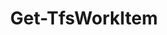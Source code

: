 ﻿---
title: Get-TfsWorkItem
breadcrumbs: [ "WorkItem" ]
parent: "WorkItem"
description: "Gets the contents of one or more work items. "
remarks: 
parameterSets: 
  "_All_": [ AreaPath, AsOf, BoardColumn, BoardColumnDone, ChangedBy, ChangedDate, Collection, CreatedBy, CreatedDate, Deleted, Description, Ever, Fields, IncludeLinks, IterationPath, Priority, Project, QueryParameters, Reason, Revision, SavedQuery, Server, ShowWindow, State, StateChangeDate, Tags, Team, TimePrecision, Title, ValueArea, Where, Wiql, WorkItem, WorkItemType ] 
  "Query by revision":  
    WorkItem: 
      type: "object"  
      position: "0"  
      required: true  
    Collection: 
      type: "object"  
    Fields: 
      type: "string[]"  
    IncludeLinks: 
      type: "SwitchParameter"  
    Project: 
      type: "object"  
    Revision: 
      type: "int"  
    Server: 
      type: "object"  
    ShowWindow: 
      type: "SwitchParameter"  
    Team: 
      type: "object"  
    TimePrecision: 
      type: "SwitchParameter"  
  "Query by date":  
    WorkItem: 
      type: "object"  
      position: "0"  
      required: true  
    AsOf: 
      type: "DateTime"  
      required: true  
    Collection: 
      type: "object"  
    Fields: 
      type: "string[]"  
    IncludeLinks: 
      type: "SwitchParameter"  
    Project: 
      type: "object"  
    Server: 
      type: "object"  
    Team: 
      type: "object"  
    TimePrecision: 
      type: "SwitchParameter"  
  "Get deleted":  
    WorkItem: 
      type: "object"  
      position: "0"  
    Deleted: 
      type: "SwitchParameter"  
      required: true  
    Collection: 
      type: "object"  
    Fields: 
      type: "string[]"  
    IncludeLinks: 
      type: "SwitchParameter"  
    Project: 
      type: "object"  
    Server: 
      type: "object"  
    Team: 
      type: "object"  
    TimePrecision: 
      type: "SwitchParameter"  
  "Simple query":  
    AreaPath: 
      type: "string"  
    AsOf: 
      type: "DateTime"  
    BoardColumn: 
      type: "string[]"  
    BoardColumnDone: 
      type: "bool"  
    ChangedBy: 
      type: "object"  
    ChangedDate: 
      type: "DateTime[]"  
    Collection: 
      type: "object"  
    CreatedBy: 
      type: "object[]"  
    CreatedDate: 
      type: "DateTime[]"  
    Description: 
      type: "string[]"  
    Ever: 
      type: "SwitchParameter"  
    Fields: 
      type: "string[]"  
    IncludeLinks: 
      type: "SwitchParameter"  
    IterationPath: 
      type: "string"  
    Priority: 
      type: "int[]"  
    Project: 
      type: "object"  
    Reason: 
      type: "string[]"  
    Server: 
      type: "object"  
    State: 
      type: "string[]"  
    StateChangeDate: 
      type: "DateTime[]"  
    Tags: 
      type: "string[]"  
    Team: 
      type: "object"  
    TimePrecision: 
      type: "SwitchParameter"  
    Title: 
      type: "string[]"  
    ValueArea: 
      type: "string[]"  
    WorkItemType: 
      type: "string[]"  
  "Query by WIQL":  
    Wiql: 
      type: "string"  
      required: true  
    Collection: 
      type: "object"  
    Fields: 
      type: "string[]"  
    IncludeLinks: 
      type: "SwitchParameter"  
    Project: 
      type: "object"  
    Server: 
      type: "object"  
    Team: 
      type: "object"  
    TimePrecision: 
      type: "SwitchParameter"  
  "Query by saved query":  
    SavedQuery: 
      type: "string"  
      required: true  
    Collection: 
      type: "object"  
    Fields: 
      type: "string[]"  
    IncludeLinks: 
      type: "SwitchParameter"  
    Project: 
      type: "object"  
    QueryParameters: 
      type: "Hashtable"  
    Server: 
      type: "object"  
    Team: 
      type: "object"  
    TimePrecision: 
      type: "SwitchParameter"  
  "Query by filter":  
    Where: 
      type: "string"  
      required: true  
    Collection: 
      type: "object"  
    Fields: 
      type: "string[]"  
    IncludeLinks: 
      type: "SwitchParameter"  
    Project: 
      type: "object"  
    Server: 
      type: "object"  
    Team: 
      type: "object"  
    TimePrecision: 
      type: "SwitchParameter" 
parameters: 
  - name: "WorkItem" 
    description: "Specifies a work item. Valid values are the work item ID or an instance of Microsoft.TeamFoundation.WorkItemTracking.WebApi.Models.WorkItem. " 
    required: true 
    globbing: false 
    pipelineInput: "true (ByValue)" 
    position: 0 
    type: "object" 
    aliases: [ id ] 
  - name: "id" 
    description: "Specifies a work item. Valid values are the work item ID or an instance of Microsoft.TeamFoundation.WorkItemTracking.WebApi.Models.WorkItem. This is an alias of the WorkItem parameter." 
    required: true 
    globbing: false 
    pipelineInput: "true (ByValue)" 
    position: 0 
    type: "object" 
    aliases: [ id ] 
  - name: "Title" 
    description: "Specifies the title to look up for in a work item. Wildcards are supported. When a wildcard is used, matches a portion of the title (uses the operator \"contains\" in the WIQL query). Otherwise, matches the whole field with the operator \"=\", unless -Ever is also specified. In that case, uses the operator \"was ever\". " 
    globbing: false 
    type: "string[]" 
  - name: "Description" 
    description: "Specifies the description to look up for in a work item. Wildcards are supported. " 
    globbing: false 
    type: "string[]" 
  - name: "AreaPath" 
    description: "Specifies the area path to look up for in a work item. Wildcards are supported. " 
    globbing: false 
    type: "string" 
  - name: "IterationPath" 
    description: "Specifies the iteration path to look up for in a work item. Wildcards are supported. " 
    globbing: false 
    type: "string" 
  - name: "WorkItemType" 
    description: "Specifies the work item type to look up for in a work item. Wildcards are supported. " 
    globbing: false 
    type: "string[]" 
    aliases: [ Type ] 
  - name: "Type" 
    description: "Specifies the work item type to look up for in a work item. Wildcards are supported. This is an alias of the WorkItemType parameter." 
    globbing: false 
    type: "string[]" 
    aliases: [ Type ] 
  - name: "State" 
    description: "Specifies the state (field 'System.State') to look up for in a work item. Wildcards are supported. " 
    globbing: false 
    type: "string[]" 
  - name: "Reason" 
    description: "Specifies the reason (field 'System.Reason') to look up for in a work item. Wildcards are supported. " 
    globbing: false 
    type: "string[]" 
  - name: "ValueArea" 
    description: "Specifies the Value Area (field 'Microsoft.VSTS.Common.ValueArea') to look up for in a work item. Wildcards are supported. " 
    globbing: false 
    type: "string[]" 
  - name: "BoardColumn" 
    description: "Specifies the board column to look up for in a work item. Wildcards are supported. " 
    globbing: false 
    type: "string[]" 
  - name: "BoardColumnDone" 
    description: "Specifies whether the work item is in the sub-column Doing or Done in a board. " 
    globbing: false 
    type: "bool" 
    defaultValue: "False" 
  - name: "CreatedBy" 
    description: "Specifies the name or email of the user that created the work item. " 
    globbing: false 
    type: "object[]" 
  - name: "CreatedDate" 
    description: "Specifies the date when the work item was created. " 
    globbing: false 
    type: "DateTime[]" 
  - name: "ChangedBy" 
    description: "Specifies the name or email of the user that did the latest change to the work item. " 
    globbing: false 
    type: "object" 
  - name: "ChangedDate" 
    description: "Specifies the date of the latest change to the work item. " 
    globbing: false 
    type: "DateTime[]" 
  - name: "StateChangeDate" 
    description: "Specifies the date of the most recent change to the state of the work item. " 
    globbing: false 
    type: "DateTime[]" 
  - name: "Priority" 
    description: "Specifies the priority of the work item. " 
    globbing: false 
    type: "int[]" 
  - name: "Tags" 
    description: "Specifies the tags to look up for in a work item. When multiple tags are supplied, they are combined with an OR operator - in other works, returns  work items that contain ANY ofthe supplied tags. " 
    globbing: false 
    type: "string[]" 
  - name: "Ever" 
    description: "Switches the query to historical query mode, by changing operators to \"WAS EVER\" where possible. " 
    globbing: false 
    type: "SwitchParameter" 
    aliases: [ WasEver ] 
    defaultValue: "False" 
  - name: "WasEver" 
    description: "Switches the query to historical query mode, by changing operators to \"WAS EVER\" where possible. This is an alias of the Ever parameter." 
    globbing: false 
    type: "SwitchParameter" 
    aliases: [ WasEver ] 
    defaultValue: "False" 
  - name: "Revision" 
    description: "B Specifies a work item revision number to retrieve. When omitted, returns the latest revision of the work item. " 
    globbing: false 
    type: "int" 
    aliases: [ rev ] 
    defaultValue: "0" 
  - name: "rev" 
    description: "B Specifies a work item revision number to retrieve. When omitted, returns the latest revision of the work item. This is an alias of the Revision parameter." 
    globbing: false 
    type: "int" 
    aliases: [ rev ] 
    defaultValue: "0" 
  - name: "AsOf" 
    description: "Returns the field values as they were defined in the work item revision that was the latest revision by the date specified. " 
    required: true 
    globbing: false 
    type: "DateTime" 
    defaultValue: "1/1/0001 12:00:00 AM" 
  - name: "Wiql" 
    description: "Specifies a query written in WIQL (Work Item Query Language) " 
    required: true 
    globbing: false 
    type: "string" 
    aliases: [ Query,QueryText ] 
  - name: "Query" 
    description: "Specifies a query written in WIQL (Work Item Query Language) This is an alias of the Wiql parameter." 
    required: true 
    globbing: false 
    type: "string" 
    aliases: [ Query,QueryText ] 
  - name: "QueryText" 
    description: "Specifies a query written in WIQL (Work Item Query Language) This is an alias of the Wiql parameter." 
    required: true 
    globbing: false 
    type: "string" 
    aliases: [ Query,QueryText ] 
  - name: "SavedQuery" 
    description: "Specifies the path of a saved query to be executed. " 
    required: true 
    globbing: false 
    type: "string" 
    aliases: [ QueryPath ] 
  - name: "QueryPath" 
    description: "Specifies the path of a saved query to be executed. This is an alias of the SavedQuery parameter." 
    required: true 
    globbing: false 
    type: "string" 
    aliases: [ QueryPath ] 
  - name: "QueryParameters" 
    description: "Specifies the path of a saved query to be executed. " 
    globbing: false 
    type: "Hashtable" 
  - name: "Fields" 
    description: "Specifies which fields should be retrieved. When omitted, defaults to a set of standard fields that include Id, Title, Description, some state-related fields and more. To retrive all fields, pass an asterisk ('*') to this argument. " 
    globbing: false 
    type: "string[]" 
    defaultValue: "System.AreaPath, System.TeamProject, System.IterationPath, System.WorkItemType, System.State, System.Reason, System.CreatedDate, System.CreatedBy, System.ChangedDate, System.ChangedBy, System.CommentCount, System.Title, System.BoardColumn, System.BoardColumnDone, Microsoft.VSTS.Common.StateChangeDate, Microsoft.VSTS.Common.Priority, Microsoft.VSTS.Common.ValueArea, System.Description, System.Tags" 
  - name: "Where" 
    description: "Specifies a filter clause (the portion of a WIQL query after the WHERE keyword). " 
    required: true 
    globbing: false 
    type: "string" 
  - name: "TimePrecision" 
    description: "Fetches work items in \"time-precision mode\": search criteria in WIQL queries take into account time information as well, not only dates. " 
    globbing: false 
    type: "SwitchParameter" 
    defaultValue: "False" 
  - name: "ShowWindow" 
    description: "Opens the specified work item in the default web browser. " 
    globbing: false 
    type: "SwitchParameter" 
    defaultValue: "False" 
  - name: "Deleted" 
    description: "Gets deleted work items. " 
    required: true 
    globbing: false 
    type: "SwitchParameter" 
    defaultValue: "False" 
  - name: "IncludeLinks" 
    description: "Gets information about all links and attachments in the work item. When omitted, only fields are retrieved. " 
    globbing: false 
    type: "SwitchParameter" 
    defaultValue: "False" 
  - name: "Team" 
    description: "Specifies the name of the Team, its ID (a GUID), or a Microsoft.TeamFoundation.Core.WebApi.WebApiTeam object to connect to. When omitted, it defaults to the connection set by Connect-TfsTeam (if any). For more details, see the Get-TfsTeam cmdlet. " 
    globbing: false 
    type: "object" 
  - name: "Project" 
    description: "Specifies the name of the Team Project, its ID (a GUID), or a Microsoft.TeamFoundation.Core.WebApi.TeamProject object to connect to. When omitted, it defaults to the connection set by Connect-TfsTeamProject (if any). For more details, see the Get-TfsTeamProject cmdlet. " 
    globbing: false 
    type: "object" 
  - name: "Collection" 
    description: "Specifies the URL to the Team Project Collection or Azure DevOps Organization to connect to, a TfsTeamProjectCollection object (Windows PowerShell only), or a VssConnection object. You can also connect to an Azure DevOps Services organizations by simply providing its name instead of the full URL. For more details, see the Get-TfsTeamProjectCollection cmdlet. When omitted, it defaults to the connection set by Connect-TfsTeamProjectCollection (if any). " 
    globbing: false 
    type: "object" 
    aliases: [ Organization ] 
  - name: "Organization" 
    description: "Specifies the URL to the Team Project Collection or Azure DevOps Organization to connect to, a TfsTeamProjectCollection object (Windows PowerShell only), or a VssConnection object. You can also connect to an Azure DevOps Services organizations by simply providing its name instead of the full URL. For more details, see the Get-TfsTeamProjectCollection cmdlet. When omitted, it defaults to the connection set by Connect-TfsTeamProjectCollection (if any). This is an alias of the Collection parameter." 
    globbing: false 
    type: "object" 
    aliases: [ Organization ] 
  - name: "Server" 
    description: "Specifies the URL to the Team Foundation Server to connect to, a TfsConfigurationServer object (Windows PowerShell only), or a VssConnection object. When omitted, it defaults to the connection set by Connect-TfsConfiguration (if any). For more details, see the Get-TfsConfigurationServer cmdlet. " 
    globbing: false 
    type: "object"
inputs: 
  - type: "System.Object" 
    description: "Specifies a work item. Valid values are the work item ID or an instance of Microsoft.TeamFoundation.WorkItemTracking.WebApi.Models.WorkItem. "
outputs: 
  - type: "Microsoft.TeamFoundation.WorkItemTracking.WebApi.Models.WorkItem" 
    description: 
notes: 
relatedLinks: 
  - text: "Online Version:" 
    uri: "https://tfscmdlets.dev/docs/cmdlets/WorkItem/Get-TfsWorkItem"
aliases: 
examples: 
---
